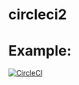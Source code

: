# circleci2

# Example:
[![CircleCI](https://circleci.com/gh/justas-eu/circleci2.svg?style=svg)](https://circleci.com/gh/justas-eu/circleci2)
